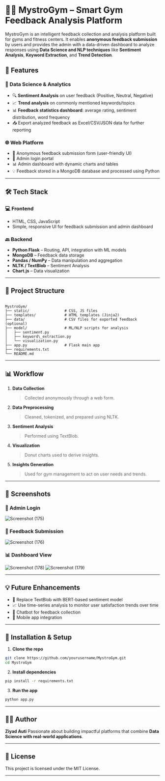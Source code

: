 # 🏋️‍♂️ MystroGym – Smart Gym Feedback Analysis Platform

MystroGym is an intelligent feedback collection and analysis platform built for gyms and fitness centers. It enables **anonymous feedback submission** by users and provides the admin with a data-driven dashboard to analyze responses using **Data Science and NLP techniques** like **Sentiment Analysis**, **Keyword Extraction**, and **Trend Detection**.

## 🚀 Features

### 🧠 Data Science & Analytics
- 🔍 **Sentiment Analysis** on user feedback (Positive, Neutral, Negative)
- 📈 **Trend analysis** on commonly mentioned keywords/topics
- 📊 **Feedback statistics dashboard**: average rating, sentiment distribution, word frequency
- 📥 Export analyzed feedback as Excel/CSV/JSON data for further reporting

### 🌐 Web Platform
- 📝 Anonymous feedback submission form (user-friendly UI)
- 🔐 Admin login portal
- 📊 Admin dashboard with dynamic charts and tables
- 💡 Feedback stored in a MongoDB database and processed using Python

---

## 🛠️ Tech Stack

### 💻 Frontend
- HTML, CSS, JavaScript  
- Simple, responsive UI for feedback submission and admin dashboard

### 🔙 Backend
- **Python Flask** – Routing, API, integration with ML models
- **MongoDB** – Feedback data storage
- **Pandas / NumPy** – Data manipulation and aggregation
- **NLTK / TextBlob** – Sentiment Analysis
- **Chart.js** – Data visualization

---

## 📂 Project Structure

```

MystroGym/
├── static/                # CSS, JS files
├── templates/             # HTML templates (Jinja2)
├── data/                  # CSV files for exported feedback (optional)
├── model/                 # ML/NLP scripts for analysis
│   ├── sentiment.py
│   ├── keyword\_extraction.py
│   └── visualization.py
├── app.py                 # Flask main app
├── requirements.txt
└── README.md

````

---

## 📊 Workflow

1. **Data Collection**  
   > Collected anonymously through a web form.

2. **Data Preprocessing**  
   > Cleaned, tokenized, and prepared using NLTK.

3. **Sentiment Analysis**  
   > Performed using TextBlob.

4. **Visualization**  
   >  Donut charts used to derive insights.

5. **Insights Generation**  
   > Used for gym management to act on user needs and trends.

---

## 📸 Screenshots

### 🔐 Admin Login  
![Screenshot (175)](https://github.com/user-attachments/assets/198b92e1-632e-4f09-a894-8925b034a7a2)


### 📝 Feedback Submission  
![Screenshot (176)](https://github.com/user-attachments/assets/466f944b-5065-4c83-b76f-04149b88e709)

### 📊 Dashboard View  
![Screenshot (178)](https://github.com/user-attachments/assets/0565b7e8-e4cf-4e39-974e-32a18ff5f05a)
![Screenshot (179)](https://github.com/user-attachments/assets/a3bfa37e-772e-4a38-998b-a3bae14bc75d)

---

## 💡 Future Enhancements
- 🧠 Replace TextBlob with BERT-based sentiment model
- 📈 Use time-series analysis to monitor user satisfaction trends over time
- 💬 Chatbot for feedback collection
- 📱 Mobile app integration

---

## 🧪 Installation & Setup

1. **Clone the repo**
```bash
git clone https://github.com/yourusername/MystroGym.git
cd MystroGym
````

2. **Install dependencies**

```bash
pip install -r requirements.txt
```

3. **Run the app**

```bash
python app.py
```

---

## 🧑‍💻 Author

**Ziyad Auti**
Passionate about building impactful platforms that combine **Data Science with real-world applications**.

---

## 📄 License

This project is licensed under the MIT License.

---

